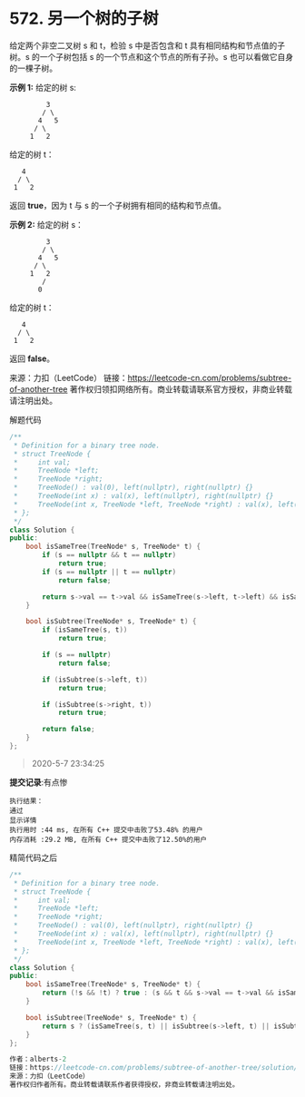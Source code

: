# 572. 另一个树的子树

给定两个非空二叉树 s 和 t，检验 s 中是否包含和 t 具有相同结构和节点值的子树。s 的一个子树包括 s 的一个节点和这个节点的所有子孙。s 也可以看做它自身的一棵子树。

**示例 1:**
给定的树 s:

```
         3
        / \
       4   5
      / \
     1   2
```

给定的树 t：

```
   4
  / \
 1   2
```



返回 **true**，因为 t 与 s 的一个子树拥有相同的结构和节点值。

**示例 2:**
给定的树 s：

```
         3
        / \
       4   5
      / \
     1   2
        /
       0
```

给定的树 t：

```
   4
  / \
 1   2
```



返回 **false**。

来源：力扣（LeetCode）
链接：https://leetcode-cn.com/problems/subtree-of-another-tree
著作权归领扣网络所有。商业转载请联系官方授权，非商业转载请注明出处。



解题代码

```C++
/**
 * Definition for a binary tree node.
 * struct TreeNode {
 *     int val;
 *     TreeNode *left;
 *     TreeNode *right;
 *     TreeNode() : val(0), left(nullptr), right(nullptr) {}
 *     TreeNode(int x) : val(x), left(nullptr), right(nullptr) {}
 *     TreeNode(int x, TreeNode *left, TreeNode *right) : val(x), left(left), right(right) {}
 * };
 */
class Solution {
public:
    bool isSameTree(TreeNode* s, TreeNode* t) {
        if (s == nullptr && t == nullptr)
            return true;
        if (s == nullptr || t == nullptr)
            return false;

        return s->val == t->val && isSameTree(s->left, t->left) && isSameTree(s->right, t->right);
    }

    bool isSubtree(TreeNode* s, TreeNode* t) {
        if (isSameTree(s, t))
            return true;

        if (s == nullptr)
            return false;

        if (isSubtree(s->left, t))
            return true;

        if (isSubtree(s->right, t))
            return true;

        return false;
    }
};
```





> 2020-5-7 23:34:25



**提交记录**:有点惨

```
执行结果：
通过
显示详情
执行用时 :44 ms, 在所有 C++ 提交中击败了53.48% 的用户
内存消耗 :29.2 MB, 在所有 C++ 提交中击败了12.50%的用户
```



精简代码之后

```C++
/**
 * Definition for a binary tree node.
 * struct TreeNode {
 *     int val;
 *     TreeNode *left;
 *     TreeNode *right;
 *     TreeNode() : val(0), left(nullptr), right(nullptr) {}
 *     TreeNode(int x) : val(x), left(nullptr), right(nullptr) {}
 *     TreeNode(int x, TreeNode *left, TreeNode *right) : val(x), left(left), right(right) {}
 * };
 */
class Solution {
public:
    bool isSameTree(TreeNode* s, TreeNode* t) {
        return (!s && !t) ? true : (s && t && s->val == t->val && isSameTree(s->left, t->left) && isSameTree(s->right, t->right));
    }

    bool isSubtree(TreeNode* s, TreeNode* t) {
        return s ? (isSameTree(s, t) || isSubtree(s->left, t) || isSubtree(s->right, t)) : false;
    }
};

作者：alberts-2
链接：https://leetcode-cn.com/problems/subtree-of-another-tree/solution/cliang-xing-dai-ma-by-alberts-2/
来源：力扣（LeetCode）
著作权归作者所有。商业转载请联系作者获得授权，非商业转载请注明出处。
```

